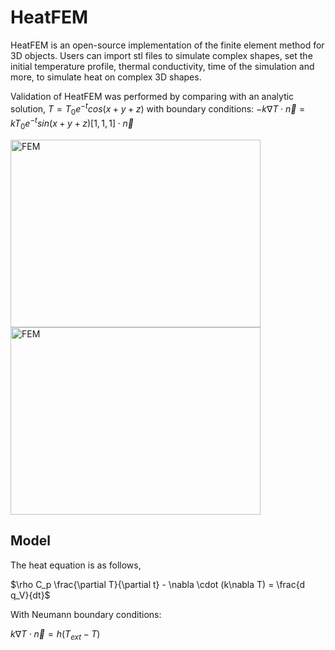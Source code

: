# HeatFEM
HeatFEM is an open-source implementation of the finite element method for 3D objects. Users can import stl files to simulate complex shapes, set the initial temperature profile, thermal conductivity, time of the simulation and more, to simulate heat on complex 3D shapes.

Validation of HeatFEM was performed by comparing with an analytic solution,
$T = T_0 e^{-t} cos(x+y+z)$
with boundary conditions:
$-k\nabla T \cdot \vec{n} = kT_0 e^{-t}sin(x+y+z) [1,1,1]\cdot \vec{n}$

<img src="https://github.com/user-attachments/assets/824870fa-2b5a-4a0b-a339-ce0ca52be7b5" alt="FEM" width="400" height="300"/>
<img src="https://github.com/user-attachments/assets/ea17495c-0b04-423d-8281-8de3214d2ae9" alt="FEM" width="400" height="300"/>

## Model
The heat equation is as follows,

$\rho C_p \frac{\partial T}{\partial t} - \nabla \cdot (k\nabla T) = \frac{d q_V}{dt}$

With Neumann boundary conditions: 

$k\nabla T \cdot \vec{n} = h\left(T_{ext}-T\right)$
